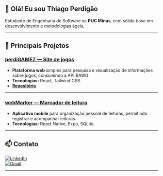 ## 👋 Olá! Eu sou Thiago Perdigão

Estudante de Engenharia de Software na **PUC Minas**, com sólida base em desenvolvimento e metodologias ágeis.

---

## 🚀 Principais Projetos

### **[perdiGAMEZ — Site de jogos](https://perdigame.vercel.app/)**  
- **Plataforma web** simples para pesquisa e visualização de informações sobre jogos, consumindo a API RAWG.  
- **Tecnologias:** React, Tailwind CSS.  
- **[Repositório](https://github.com/ThiagoPerdigao/perdigamez)**  

---

### **[webMarker — Marcador de leitura](https://github.com/ThiagoPerdigao/webmarkermobile)**  
- **Aplicativo mobile** para organização pessoal de leituras, permitindo registrar e acompanhar leituras.  
- **Tecnologias:** React Native, Expo, SQLite.  

---

## 📫 Contato  
[![LinkedIn](https://img.shields.io/badge/LinkedIn-0077B5?style=for-the-badge&logo=linkedin&logoColor=white)](https://www.linkedin.com/in/thiago-perdigao)  
[![Gmail](https://img.shields.io/badge/Email-D14836?style=for-the-badge&logo=gmail&logoColor=white)](mailto:thiagovitor299@gmail.com)  

---
 
<!--


**ThiagoPerdigao/ThiagoPerdigao** is a ✨ _special_ ✨ repository because its `README.md` (this file) appears on your GitHub profile.

Here are some ideas to get you started:

- 🔭 I’m currently working on ...
- 🌱 I’m currently learning ...
- 👯 I’m looking to collaborate on ...
- 🤔 I’m looking for help with ...
- 💬 Ask me about ...
- 📫 How to reach me: ...
- 😄 Pronouns: ...
- ⚡ Fun fact: ...
-->
